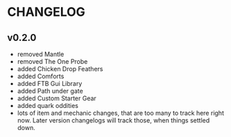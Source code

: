 # CHANGELOG

## v0.2.0

- removed Mantle
- removed The One Probe
- added Chicken Drop Feathers
- added Comforts
- added FTB Gui Library
- added Path under gate
- added Custom Starter Gear
- added quark oddities
- lots of item and mechanic changes, that are too many to track here right now. Later version changelogs will track those, when things settled down.